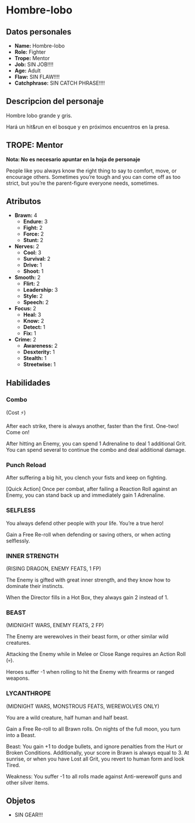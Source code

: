 
# Hombre-lobo

## Datos personales

* **Name:** Hombre-lobo
* **Role:** Fighter
* **Trope:** Mentor
* **Job:** SIN JOB!!!!
* **Age:** Adult
* **Flaw:** SIN FLAW!!!!
* **Catchphrase:** SIN CATCH PHRASE!!!!

## Descripcion del personaje

Hombre lobo grande y gris.

Hará un hit&run en el bosque y en próximos encuentros en la presa.


## TROPE: Mentor

**Nota: No es necesario apuntar en la hoja de personaje**

People like you always know the right thing to say to comfort, move, or encourage others. Sometimes you’re tough and you can come off as too strict, but you’re the parent-figure everyone needs, sometimes.

## Atributos

* **Brawn:** 4
    * **Endure:** 3
    * **Fight:** 2
    * **Force:** 2
    * **Stunt:** 2
* **Nerves:** 2
    * **Cool:** 3
    * **Survival:** 2
    * **Drive:** 1
    * **Shoot:** 1
* **Smooth:** 2
    * **Flirt:** 2
    * **Leadership:** 3
    * **Style:** 2
    * **Speech:** 2
* **Focus:** 2
    * **Heal:** 3
    * **Know:** 2
    * **Detect:** 1
    * **Fix:** 1
* **Crime:** 2
    * **Awareness:** 2
    * **Desxterity:** 1
    * **Stealth:** 1
    * **Streetwise:** 1


## Habilidades

### Combo

(Cost ⚡)

After each strike, there is always another, faster than the first. One-two! Come on! 

After hitting an Enemy, you can spend 1 Adrenaline to deal 1 additional Grit. You can spend several to continue the combo and deal additional damage.


### Punch Reload

After suffering a big hit, you clench your fists and keep on fighting.

[Quick Action] Once per combat, after failing a Reaction Roll against an Enemy, you can stand back up and immediately gain 1 Adrenaline.


### SELFLESS

You always defend other people with your life. You’re a true hero!

Gain a Free Re-roll when defending or saving others, or when acting selflessly.


### INNER STRENGTH

(RISING DRAGON, ENEMY FEATS, 1 FP)

The Enemy is gifted with great inner strength, and they know how to dominate their instincts.

When the Director fills in a Hot Box, they always gain 2 instead of 1.


### BEAST

(MIDNIGHT WARS, ENEMY FEATS, 2 FP)

The Enemy are werewolves in their beast form, or other similar wild creatures.

Attacking the Enemy while in Melee or Close Range requires an Action Roll (💀).

Heroes suffer -1 when rolling to hit the Enemy with firearms or ranged weapons.


### LYCANTHROPE

(MIDNIGHT WARS, MONSTROUS FEATS, WEREWOLVES ONLY)

You are a wild creature, half human and half beast.

Gain a Free Re-roll to all Brawn rolls. On nights of the full moon, you turn into a Beast.

Beast: You gain +1 to dodge bullets, and ignore penalties from the Hurt or Broken Conditions. Additionally, your score in Brawn is always equal to 3. At sunrise, or when you have Lost all Grit, you revert to human form and look Tired.

Weakness: You suffer -1 to all rolls made against Anti-werewolf guns and other silver items.




## Objetos

* SIN GEAR!!!

